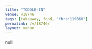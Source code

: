 ```yaml
---
title: "TODDLE-IN"
venue: v18746
tags: [takeaway, food, "fhrs:119860"]
permalink: /v/18746/
layout: venue
---
```

null
